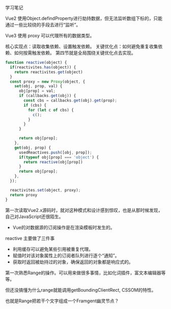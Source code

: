 学习笔记

Vue2 使用Object.defindProperty进行劫持数据，但无法监听数组下标的，只能通过一些比较绕的手段去进行“监听”。

Vue3 使用 proxy 可以代理所有的数据类型。

核心实现点：读取收集依赖、设置触发依赖。
关键优化点：如何避免重复收集依赖、如何按需触发依赖。
第四节就是全局围绕关键优化点去实现。


``` js
function reactive(object) {
  if(reactivites.has(object)) {
    return reactivites.get(object)
  }
  const proxy = new Proxy(object, {
    set(obj, prop, val) {
      obj[prop] = val;
      if (callbacks.get(obj)) {
        const cbs = callbacks.get(obj).get(prop);
        if (cbs) {
          for (let c of cbs) {
            c();
          }
        }
      }

      return obj[prop];
    },
    get(obj, prop) {
      usedReactives.push([obj, prop]);
      if(typeof obj[prop] === 'object') {
        return reactive(obj[prop])
      }
      return obj[prop];
    },
  });

  reactivites.set(object, proxy);
  return proxy
}
```
第一次读取Vue2.x源码时，就对这种模式和设计感到惊叹，也是从那时候发现，自己对JavaScript还很陌生。

* Vue的对数据源的订阅操作是在渲染模板时发生的。

reactive 主要做了三件事
* 利用缓存可以避免某些引用被重复代理。
* 赋值时对该对象属性上的订阅者队列进行逐个“通知”。
* 获取时返回被劫持过的对象，确保返回的对象都是响应式的。


第一次熟悉Range的操作。可以用来做很多事情，比如化词插件，富文本编辑器等等。

但还没搞懂为什么range就能调用getBoundingClientRect, CSSOM的特性。

也就是Range把若干个文字组成一个Framgent幽灵节点？
